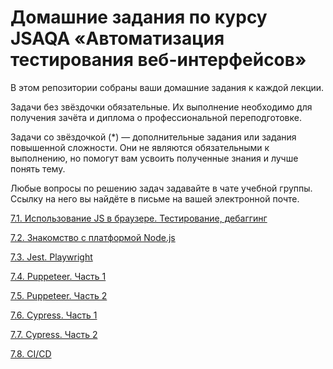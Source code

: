 # Домашние задания по курсу JSAQA «Автоматизация тестирования веб-интерфейсов»

В этом репозитории собраны ваши домашние задания к каждой лекции.

Задачи без звёздочки обязательные. Их выполнение необходимо для получения зачёта и диплома о профессиональной переподготовке.

Задачи со звёздочкой (*) —  дополнительные задания или задания повышенной сложности. Они не являются обязательными к выполнению, но помогут вам усвоить полученные знания и лучше понять тему.

Любые вопросы по решению задач задавайте в чате учебной группы. Ссылку на него вы найдёте в письме на вашей электронной почте.

[7.1. Использование JS в браузере. Тестирование, дебаггинг](https://github.com/netology-code/jsaqa-homeworks/blob/main/7-01.md)

[7.2. Знакомство с платформой Node.js ](https://github.com/netology-code/jsaqa-homeworks/blob/main/7-02.md)

[7.3. Jest. Playwright](https://github.com/netology-code/jsaqa-homeworks/blob/main/7-03.md)

[7.4. Puppeteer. Часть 1](https://github.com/netology-code/jsaqa-homeworks/blob/main/7-04.md)

[7.5. Puppeteer. Часть 2](https://github.com/netology-code/jsaqa-homeworks/blob/main/7-05.md)

[7.6. Cypress. Часть 1](https://github.com/netology-code/jsaqa-homeworks/blob/main/7-06.md)

[7.7. Cypress. Часть 2](https://github.com/netology-code/jsaqa-homeworks/blob/main/7-07.md)

[7.8. CI/СD](https://github.com/netology-code/jsaqa-homeworks/blob/main/7-08.md)
